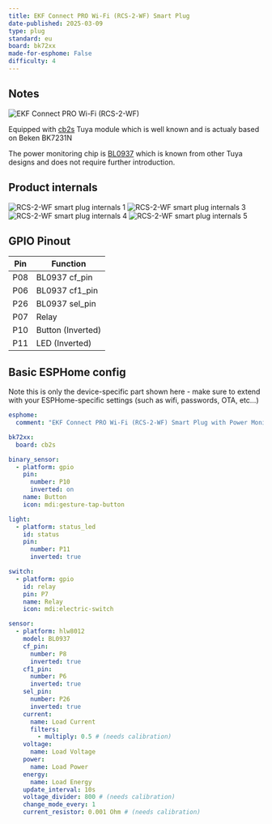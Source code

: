 ```yaml
---
title: EKF Сonnect PRO Wi-Fi (RCS-2-WF) Smart Plug
date-published: 2025-03-09
type: plug
standard: eu
board: bk72xx
made-for-esphome: False
difficulty: 4
---
```


## Notes

![EKF Сonnect PRO Wi-Fi (RCS-2-WF)](0.jpg)

Equipped with [cb2s](https://developer.tuya.com/en/docs/iot/cb2s-module-datasheet?id=Kafgfsa2aaypq) Tuya module which is well known and is actualy
based on Beken BK7231N

The power monitoring chip is [BL0937](https://developer.tuya.com/en/docs/iot-device-dev/Electricity-statistics?id=Kaunfo4am6icc) which is known from other Tuya designs and does not require further introduction.

## Product internals

![RCS-2-WF smart plug internals 1](1.jpg)
![RCS-2-WF smart plug internals 3](3.jpg)
![RCS-2-WF smart plug internals 4](4.jpg)
![RCS-2-WF smart plug internals 5](5.jpg)

## GPIO Pinout

| Pin   | Function          |
| ----- | ----------------- |
| P08   | BL0937 cf_pin     |
| P06   | BL0937 cf1_pin    |
| P26   | BL0937 sel_pin    |
| P07   | Relay             |
| P10   | Button (Inverted) |
| P11   | LED (Inverted)    |

## Basic ESPHome config

Note this is only the device-specific part shown here - make sure to extend with your ESPHome-specific settings (such as wifi, passwords, OTA, etc...)

```yaml
esphome:
  comment: "EKF Сonnect PRO Wi-Fi (RCS-2-WF) Smart Plug with Power Monitor"

bk72xx:
  board: cb2s

binary_sensor:
  - platform: gpio
    pin:
      number: P10
      inverted: on
    name: Button
    icon: mdi:gesture-tap-button

light:
  - platform: status_led
    id: status
    pin: 
      number: P11
      inverted: true

switch:
  - platform: gpio
    id: relay
    pin: P7
    name: Relay
    icon: mdi:electric-switch

sensor:
  - platform: hlw8012
    model: BL0937
    cf_pin:
      number: P8
      inverted: true
    cf1_pin:
      number: P6
      inverted: true
    sel_pin:
      number: P26
      inverted: true
    current:
      name: Load Current
      filters:
        - multiply: 0.5 # (needs calibration)
    voltage:
      name: Load Voltage
    power:
      name: Load Power
    energy:
      name: Load Energy
    update_interval: 10s
    voltage_divider: 800 # (needs calibration)
    change_mode_every: 1
    current_resistor: 0.001 Ohm # (needs calibration)
```
